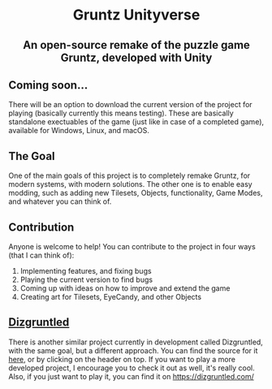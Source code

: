 <h1 style="text-align: center">
  Gruntz Unityverse
</h1>

<h2 style="text-align: center">
  An open-source remake of the puzzle game Gruntz, developed with Unity
</h2>

<h2 style="font-weight: bold">
  Coming soon...
</h2>
<p>
  There will be an option to download the current version of the project for playing (basically currently this means testing). These are basically standalone exectuables of the game (just like in case of a completed game), available for Windows, Linux, and macOS.
</p>

<h2 style="font-weight: bold">
  The Goal
</h2>
<p>
  One of the main goals of this project is to completely remake Gruntz, for modern systems, with modern solutions. The other one is to enable easy modding, such as adding new Tilesets, Objects, functionality, Game Modes, and whatever you can think of.
</p>

<h2 style="font-weight: bold">
  Contribution
</h2>
<p>
  Anyone is welcome to help! You can contribute to the project in four ways (that I can think of):
  <ol>
    <li>Implementing features, and fixing bugs</li>
    <li>Playing the current version to find bugs</li>
    <li>Coming up with ideas on how to improve and extend the game</li>
    <li>Creating art for Tilesets, EyeCandy, and other Objects</li>
  </ol>
</p>

<!-- <h2 style="font-weight: bold">
  Testing
</h2>
<p>
  At the moment, the easiest way to test the current features is to download the <a href="https://unity3d.com/get-unity/download">Unity Editor</a>, download this project, and hit play in the Editor. I know, it's a bit inconvenient
</p> -->

<h2 style="font-weight: bold">
  <a href="https://github.com/Dizgruntled/Dizgruntled">Dizgruntled</a>
</h2>
<p>
  There is another similar project currently in development called Dizgruntled, with the same goal, but a different approach. You can find the source for it <a href="https://github.com/Dizgruntled/Dizgruntled">here</a>, or by clicking on the header on top. If you want to play a more developed project, I encourage you to check it out as well, it's really cool. Also, if you just want to play it, you can find it on <a href="https://dizgruntled.com/">https://dizgruntled.com/</a>
</p>
